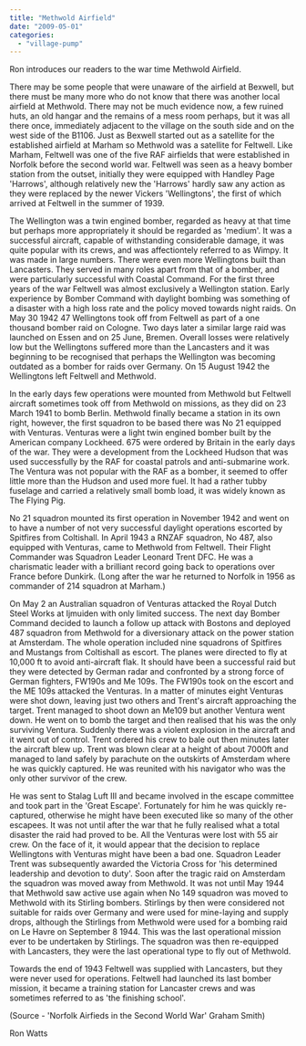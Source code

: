 ```yaml
---
title: "Methwold Airfield"
date: "2009-05-01"
categories: 
  - "village-pump"
---
```


Ron introduces our readers to the war time Methwold Airfield.

There may be some people that were unaware of the airfield at Bexwell, but there must be many more who do not know that there was another local airfield at Methwold. There may not be much evidence now, a few ruined huts, an old hangar and the remains of a mess room perhaps, but it was all there once, immediately adjacent to the village on the south side and on the west side of the B1106. Just as Bexwell started out as a satellite for the established airfield at Marham so Methwold was a satellite for Feltwell. Like Marham, Feltwell was one of the five RAF airfields that were established in Norfolk before the second world war. Feltwell was seen as a heavy bomber station from the outset, initially they were equipped with Handley Page 'Harrows', although relatively new the 'Harrows' hardly saw any action as they were replaced by the newer Vickers 'Wellingtons', the first of which arrived at Feltwell in the summer of 1939.

The Wellington was a twin engined bomber, regarded as heavy at that time but perhaps more appropriately it should be regarded as 'medium'. It was a successful aircraft, capable of withstanding considerable damage, it was quite popular with its crews, and was affectiontely referred to as Wimpy. It was made in large numbers. There were even more Wellingtons built than Lancasters. They served in many roles apart from that of a bomber, and were particularly successful with Coastal Command. For the first three years of the war Feltwell was almost exclusively a Wellington station. Early experience by Bomber Command with daylight bombing was something of a disaster with a high loss rate and the policy moved towards night raids. On May 30 1942 47 Wellingtons took off from Feltwell as part of a one thousand bomber raid on Cologne. Two days later a similar large raid was launched on Essen and on 25 June, Bremen. Overall losses were relatively low but the Wellingtons suffered more than the Lancasters and it was beginning to be recognised that perhaps the Wellington was becoming outdated as a bomber for raids over Germany. On 15 August 1942 the Wellingtons left Feltwell and Methwold.

In the early days few operations were mounted from Methwold but Feltwell aircraft sometimes took off from Methwold on missions, as they did on 23 March 1941 to bomb Berlin. Methwold finally became a station in its own right, however, the first squadron to be based there was No 21 equipped with Venturas. Venturas were a light twin engined bomber built by the American company Lockheed. 675 were ordered by Britain in the early days of the war. They were a development from the Lockheed Hudson that was used successfully by the RAF for coastal patrols and anti-submarine work. The Ventura was not popular with the RAF as a bomber, it seemed to offer little more than the Hudson and used more fuel. It had a rather tubby fuselage and carried a relatively small bomb load, it was widely known as The Flying Pig.

No 21 squadron mounted its first operation in November 1942 and went on to have a number of not very successful daylight operations escorted by Spitfires from Coltishall. In April 1943 a RNZAF squadron, No 487, also equipped with Venturas, came to Methwold from Feltwell. Their Flight Commander was Squadron Leader Leonard Trent DFC. He was a charismatic leader with a brilliant record going back to operations over France before Dunkirk. (Long after the war he returned to Norfolk in 1956 as commander of 214 squadron at Marham.)

On May 2 an Australian squadron of Venturas attacked the Royal Dutch Steel Works at Ijmuiden with only limited success. The next day Bomber Command decided to launch a follow up attack with Bostons and deployed 487 squadron from Methwold for a diversionary attack on the power station at Amsterdam. The whole operation included nine squadrons of Spitfires and Mustangs from Coltishall as escort. The planes were directed to fly at 10,000 ft to avoid anti-aircraft flak. It should have been a successful raid but they were detected by German radar and confronted by a strong force of German fighters, FW190s and Me 109s. The FW190s took on the escort and the ME 109s attacked the Venturas. In a matter of minutes eight Venturas were shot down, leaving just two others and Trent's aircraft approaching the target. Trent managed to shoot down an Me109 but another Ventura went down. He went on to bomb the target and then realised that his was the only surviving Ventura. Suddenly there was a violent explosion in the aircraft and it went out of control. Trent ordered his crew to bale out then minutes later the aircraft blew up. Trent was blown clear at a height of about 7000ft and managed to land safely by parachute on the outskirts of Amsterdam where he was quickly captured. He was reunited with his navigator who was the only other survivor of the crew.

He was sent to Stalag Luft III and became involved in the escape committee and took part in the 'Great Escape'. Fortunately for him he was quickly re-captured, otherwise he might have been executed like so many of the other escapees. It was not until after the war that he fully realised what a total disaster the raid had proved to be. All the Venturas were lost with 55 air crew. On the face of it, it would appear that the decision to replace Wellingtons with Venturas might have been a bad one. Squadron Leader Trent was subsequently awarded the Victoria Cross for 'his determined leadership and devotion to duty'. Soon after the tragic raid on Amsterdam the squadron was moved away from Methwold. It was not until May 1944 that Methwold saw active use again when No 149 squadron was moved to Methwold with its Stirling bombers. Stirlings by then were considered not suitable for raids over Germany and were used for mine-laying and supply drops, although the Stirlings from Methwold were used for a bombing raid on Le Havre on September 8 1944. This was the last operational mission ever to be undertaken by Stirlings. The squadron was then re-equipped with Lancasters, they were the last operational type to fly out of Methwold.

Towards the end of 1943 Feltwell was supplied with Lancasters, but they were never used for operations. Feltwell had launched its last bomber mission, it became a training station for Lancaster crews and was sometimes referred to as 'the finishing school'.

(Source - 'Norfolk Airfieds in the Second World War' Graham Smith)

Ron Watts
